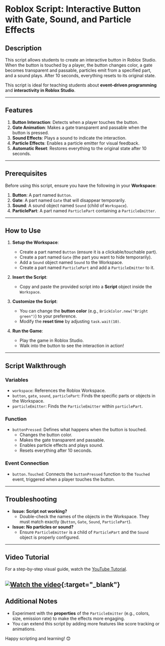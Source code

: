 

# Roblox Script: Interactive Button with Gate, Sound, and Particle Effects

## Description
This script allows students to create an interactive button in Roblox Studio. When the button is touched by a player, the button changes color, a gate becomes transparent and passable, particles emit from a specified part, and a sound plays. After 10 seconds, everything resets to its original state.

This script is ideal for teaching students about **event-driven programming** and **interactivity in Roblox Studio**.

---

## Features
1. **Button Interaction**: Detects when a player touches the button.
2. **Gate Animation**: Makes a gate transparent and passable when the button is pressed.
3. **Sound Effects**: Plays a sound to indicate the interaction.
4. **Particle Effects**: Enables a particle emitter for visual feedback.
5. **Automatic Reset**: Restores everything to the original state after 10 seconds.

---

## Prerequisites
Before using this script, ensure you have the following in your **Workspace**:
1. **Button**: A part named `Button`.
2. **Gate**: A part named `Gate` that will disappear temporarily.
3. **Sound**: A sound object named `Sound` (child of `Workspace`).
4. **ParticlePart**: A part named `ParticlePart` containing a `ParticleEmitter`.

---

## How to Use
1. **Setup the Workspace**:
   - Create a part named `Button` (ensure it is a clickable/touchable part).
   - Create a part named `Gate` (the part you want to hide temporarily).
   - Add a `Sound` object named `Sound` to the Workspace.
   - Create a part named `ParticlePart` and add a `ParticleEmitter` to it.

2. **Insert the Script**:
   - Copy and paste the provided script into a **Script** object inside the `Workspace`.

3. **Customize the Script**:
   - You can change the **button color** (e.g., `BrickColor.new("Bright green")`) to your preference.
   - Modify the **reset time** by adjusting `task.wait(10)`.

4. **Run the Game**:
   - Play the game in Roblox Studio.
   - Walk into the button to see the interaction in action!

---

## Script Walkthrough
### Variables
- `workspace`: References the Roblox Workspace.
- `button`, `gate`, `sound`, `particlePart`: Finds the specific parts or objects in the Workspace.
- `particleEmitter`: Finds the `ParticleEmitter` within `particlePart`.

### Function
- `buttonPressed`: Defines what happens when the button is touched.
  - Changes the button color.
  - Makes the gate transparent and passable.
  - Enables particle effects and plays sound.
  - Resets everything after 10 seconds.

### Event Connection
- `button.Touched`: Connects the `buttonPressed` function to the `Touched` event, triggered when a player touches the button.

---

## Troubleshooting
- **Issue: Script not working?**
  - Double-check the names of the objects in the Workspace. They must match exactly (`Button`, `Gate`, `Sound`, `ParticlePart`).
- **Issue: No particles or sound?**
  - Ensure `ParticleEmitter` is a child of `ParticlePart` and the `Sound` object is properly configured.

---

## Video Tutorial
For a step-by-step visual guide, watch the [YouTube Tutorial](https://www.youtube.com/watch?v=aWoBaKOk1_c).

[![Watch the video](https://img.youtube.com/vi/aWoBaKOk1_c/0.jpg)](https://www.youtube.com/watch?v=aWoBaKOk1_c){:target="_blank"}
---

## Additional Notes
- Experiment with the **properties** of the `ParticleEmitter` (e.g., colors, size, emission rate) to make the effects more engaging.
- You can extend this script by adding more features like score tracking or animations.

Happy scripting and learning! 😊
